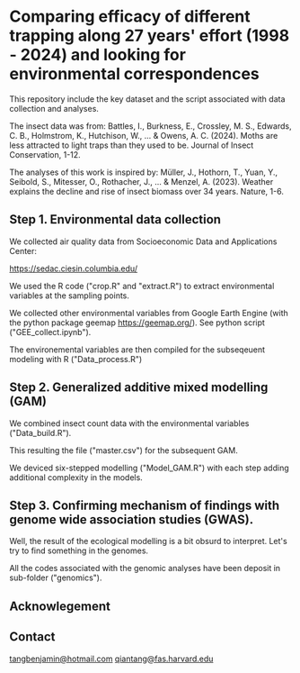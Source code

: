 # Comparing efficacy of different trapping along 27 years' effort (1998 - 2024) and looking for environmental correspondences

This repository include the key dataset and the script associated with data collection and analyses.

The insect data was from:
Battles, I., Burkness, E., Crossley, M. S., Edwards, C. B., Holmstrom, K., Hutchison, W., ... & Owens, A. C. (2024). Moths are less attracted to light traps than they used to be. Journal of Insect Conservation, 1-12.

The analyses of this work is inspired by:
Müller, J., Hothorn, T., Yuan, Y., Seibold, S., Mitesser, O., Rothacher, J., ... & Menzel, A. (2023). Weather explains the decline and rise of insect biomass over 34 years. Nature, 1-6.

## Step 1. Environmental data collection
We collected air quality data from Socioeconomic Data and Applications Center:

https://sedac.ciesin.columbia.edu/

We used the R code ("crop.R" and "extract.R") to extract environmental variables at the sampling points.

We collected other environmental variables from Google Earth Engine (with the python package geemap https://geemap.org/). See python script ("GEE_collect.ipynb").

The environemental variables are then compiled for the subseqeuent modeling with R ("Data_process.R")


## Step 2. Generalized additive mixed modelling (GAM)

We combined insect count data with the environmental variables ("Data_build.R").

This resulting the file ("master.csv") for the subsequent GAM.

We deviced six-stepped modelling ("Model_GAM.R") with each step adding additional complexity in the models. 


## Step 3. Confirming mechanism of findings with genome wide association studies (GWAS).

Well, the result of the ecological modelling is a bit obsurd to interpret. Let's try to find something in the genomes. 

All the codes associated with the genomic analyses have been deposit in sub-folder ("genomics").




## Acknowlegement 



## Contact
tangbenjamin@hotmail.com
qiantang@fas.harvard.edu
